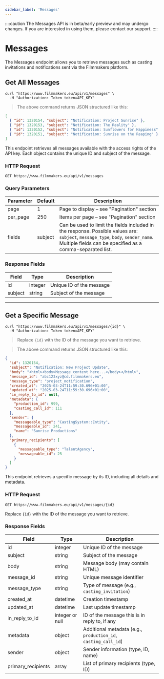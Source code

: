 ```yaml
---
sidebar_label: 'Messages'
---
```


::::caution
The Messages API is in beta/early preview and may undergo changes. If you are interested in using them, please contact our support.
::::

# Messages

The Messages endpoint allows you to retrieve messages such as casting invitations and notifications sent via the Filmmakers platform.

## Get All Messages

```shell
curl "https://www.filmmakers.eu/api/v1/messages" \
  -H "Authorization: Token token=API_KEY"
```

> The above command returns JSON structured like this:

```json
[
  { "id": 1320154, "subject": "Notification: Project Sunrise" },
  { "id": 1320153, "subject": "Notification: The Reality" },
  { "id": 1320152, "subject": "Notification: Sunflowers for Happiness" },
  { "id": 1320151, "subject": "Notification: Sunrise on the Reaping" }
]
```

This endpoint retrieves all messages available with the access rights of the API key. Each object contains the unique ID and subject of the message.

### HTTP Request

`GET https://www.filmmakers.eu/api/v1/messages`

### Query Parameters

Parameter | Default | Description
--------- | ------- | -----------
page | 1 | Page to display – see "Pagination" section
per_page | 250 | Items per page – see "Pagination" section
fields | subject | Can be used to limit the fields included in the response. Possible values are: `subject`, `message_type`, `body`, `sender_name`. Multiple fields can be specified as a comma-separated list.

### Response Fields

Field | Type | Description
----- | ---- | -----------
id | integer | Unique ID of the message
subject | string | Subject of the message

---

## Get a Specific Message

```shell
curl "https://www.filmmakers.eu/api/v1/messages/{id}" \
  -H "Authorization: Token token=API_KEY"
```

> Replace `{id}` with the ID of the message you want to retrieve.

> The above command returns JSON structured like this:

```json
{
  "id": 1320154,
  "subject": "Notification: New Project Update",
  "body": "<html><body>Message content here...</body></html>",
  "message_id": "abc123xyz@cd.filmmakers.eu",
  "message_type": "project_notification",
  "created_at": "2025-03-24T11:59:30.696+01:00",
  "updated_at": "2025-03-24T11:59:30.696+01:00",
  "in_reply_to_id": null,
  "metadata": {
    "production_id": 999,
    "casting_call_id": 111
  },
  "sender": {
    "messageable_type": "CastingSystem::Entity",
    "messageable_id": 241,
    "name": "Sunrise Productions"
  },
  "primary_recipients": [
    {
      "messageable_type": "TalentAgency",
      "messageable_id": 25
    }
  ]
}
```

This endpoint retrieves a specific message by its ID, including all details and metadata.

### HTTP Request

`GET https://www.filmmakers.eu/api/v1/messages/{id}`

Replace `{id}` with the ID of the message you want to retrieve.

### Response Fields

Field | Type | Description
----- | ---- | -----------
id | integer | Unique ID of the message
subject | string | Subject of the message
body | string | Message body (may contain HTML)
message_id | string | Unique message identifier
message_type | string | Type of message (e.g., `casting_invitation`)
created_at | datetime | Creation timestamp
updated_at | datetime | Last update timestamp
in_reply_to_id | integer or null | ID of the message this is in reply to, if any
metadata | object | Additional metadata (e.g., `production_id`, `casting_call_id`)
sender | object | Sender information (type, ID, name)
primary_recipients | array | List of primary recipients (type, ID)
